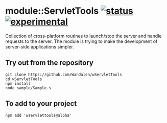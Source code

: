 
# module::ServletTools [![status](https://github.com/Wandalen/wServletTools/workflows/publish/badge.svg)](https://github.com/Wandalen/wServletTools/actions?query=workflow%3Apublish) [![experimental](https://img.shields.io/badge/stability-experimental-orange.svg)](https://github.com/emersion/stability-badges#experimental)

Collection of cross-platform routines to launch/stop the server and handle requests to the server. The module is trying to make the development of server-side applications simpler.

## Try out from the repository
```
git clone https://github.com/Wandalen/wServletTools
cd wServletTools
npm install
node sample/Sample.s
```

## To add to your project
```
npm add 'wservlettools@alpha'
```




